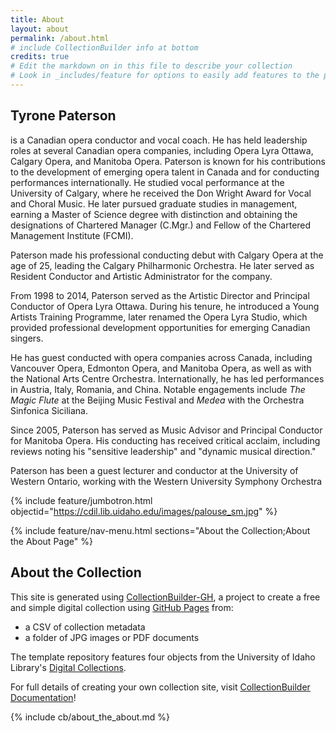 ```yaml
---
title: About
layout: about
permalink: /about.html
# include CollectionBuilder info at bottom
credits: true
# Edit the markdown on in this file to describe your collection
# Look in _includes/feature for options to easily add features to the page
---
```


## Tyrone Paterson
is a Canadian opera conductor and vocal coach. He has held leadership roles at several Canadian opera companies, including Opera Lyra Ottawa, Calgary Opera, and Manitoba Opera. Paterson is known for his contributions to the development of emerging opera talent in Canada and for conducting performances internationally.
He studied vocal performance at the University of Calgary, where he received the Don Wright Award for Vocal and Choral Music. He later pursued graduate studies in management, earning a Master of Science degree with distinction and obtaining the designations of Chartered Manager (C.Mgr.) and Fellow of the Chartered Management Institute (FCMI).

Paterson made his professional conducting debut with Calgary Opera at the age of 25, leading the Calgary Philharmonic Orchestra. He later served as Resident Conductor and Artistic Administrator for the company.

From 1998 to 2014, Paterson served as the Artistic Director and Principal Conductor of Opera Lyra Ottawa. During his tenure, he introduced a Young Artists Training Programme, later renamed the Opera Lyra Studio, which provided professional development opportunities for emerging Canadian singers.

He has guest conducted with opera companies across Canada, including Vancouver Opera, Edmonton Opera, and Manitoba Opera, as well as with the National Arts Centre Orchestra. Internationally, he has led performances in Austria, Italy, Romania, and China. Notable engagements include *The Magic Flute* at the Beijing Music Festival and *Medea* with the Orchestra Sinfonica Siciliana.

Since 2005, Paterson has served as Music Advisor and Principal Conductor for Manitoba Opera. His conducting has received critical acclaim, including reviews noting his "sensitive leadership" and "dynamic musical direction."

Paterson has been a guest lecturer and conductor at the University of Western Ontario, working with the Western University Symphony Orchestra


{% include feature/jumbotron.html objectid="https://cdil.lib.uidaho.edu/images/palouse_sm.jpg" %}

{% include feature/nav-menu.html sections="About the Collection;About the About Page" %}

## About the Collection

This site is generated using [CollectionBuilder-GH](https://collectionbuilding.github.io/gh/), a project to create a free and simple digital collection using [GitHub Pages](https://pages.github.com/) from: 

- a CSV of collection metadata
- a folder of JPG images or PDF documents

The template repository features four objects from the University of Idaho Library's [Digital Collections](https://www.lib.uidaho.edu/digital). 

For full details of creating your own collection site, visit [CollectionBuilder Documentation](https://collectionbuilder.github.io/cb-docs/)!

<!-- IMPORTANT!!! DELETE this comment and the include below when you are finished editing this page for your collection. The include below introduces about page features. They will show up on your collection's about page until you delete it.  -->
{% include cb/about_the_about.md %} 
